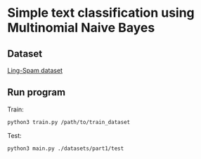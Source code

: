 # Simple text classification using Multinomial Naive Bayes

## Dataset
[Ling-Spam dataset](http://csmining.org/index.php/ling-spam-datasets.html)

## Run program

Train:
```sh
python3 train.py /path/to/train_dataset
```

Test:
```
python3 main.py ./datasets/part1/test
```
